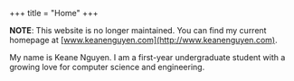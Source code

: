+++
title = "Home"
+++

**NOTE**: This website is no longer maintained. You can find my current homepage at [www.keanenguyen.com](http://www.keanenguyen.com).

My name is Keane Nguyen. I am a first-year undergraduate student with a growing love for computer science and engineering. 
